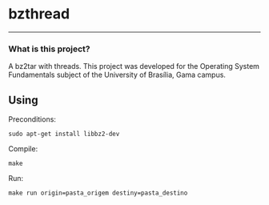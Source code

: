 # bzthread
---
### What is this project?
A bz2tar with threads. This project was developed for the Operating System Fundamentals subject of the University of Brasília, Gama campus.



## Using

Preconditions:

```
sudo apt-get install libbz2-dev
```

Compile:

```
make
```
Run:

```
make run origin=pasta_origem destiny=pasta_destino
```
